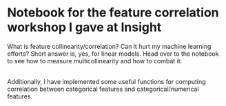 # Notebook for the feature correlation workshop I gave at Insight

What is feature collinearity/correlation? Can it hurt my machine learning efforts? Short answer is, yes, for linear models. 
Head over to the notebook to see how to measure multicollinearity and how to combat it.

<br> Additionally, I have implemented some useful functions for computing correlation between categorical features and categorical/numerical features.
